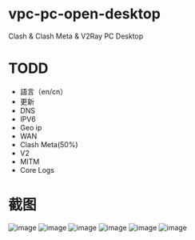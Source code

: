 # vpc-pc-open-desktop
Clash &amp; Clash Meta &amp; V2Ray PC Desktop

# TODD
+ 語言（en/cn）
+ 更新
+ DNS
+ IPV6
+ Geo ip
+ WAN
+ Clash Meta(50%)
+ V2
+ MITM
+ Core Logs


# 截图
![image](https://user-images.githubusercontent.com/114529951/227934208-cdff68f4-19e1-4ffa-89f0-d88743e62928.png)
![image](https://user-images.githubusercontent.com/114529951/227934263-8c378a74-b592-45b4-94fe-4e375ab665ba.png)
![image](https://user-images.githubusercontent.com/114529951/227934353-badda1d8-c044-428e-b930-94eba8b3bf73.png)
![image](https://user-images.githubusercontent.com/114529951/227934378-f04f5419-647c-413f-bc43-daa653d56856.png)
![image](https://user-images.githubusercontent.com/114529951/227934469-ef4f2614-83a5-46f2-be2d-5fad9fc0d63c.png)
![image](https://user-images.githubusercontent.com/114529951/227934675-0e0237e5-b38b-47fc-a66b-cd5797f6ebe3.png)
